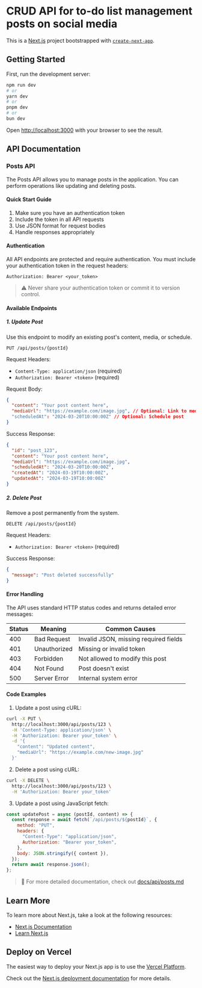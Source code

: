 # CRUD API for to-do list management posts on social media

This is a [Next.js](https://nextjs.org) project bootstrapped with [`create-next-app`](https://nextjs.org/docs/app/api-reference/cli/create-next-app).

## Getting Started

First, run the development server:

```bash
npm run dev
# or
yarn dev
# or
pnpm dev
# or
bun dev
```

Open [http://localhost:3000](http://localhost:3000) with your browser to see the result.

## API Documentation

### Posts API

The Posts API allows you to manage posts in the application. You can perform operations like updating and deleting posts.

#### Quick Start Guide

1. Make sure you have an authentication token
2. Include the token in all API requests
3. Use JSON format for request bodies
4. Handle responses appropriately

#### Authentication

All API endpoints are protected and require authentication. You must include your authentication token in the request headers:

```
Authorization: Bearer <your_token>
```

> ⚠️ Never share your authentication token or commit it to version control.

#### Available Endpoints

##### 1. Update Post

Use this endpoint to modify an existing post's content, media, or schedule.

```http
PUT /api/posts/{postId}
```

Request Headers:

- `Content-Type: application/json` (required)
- `Authorization: Bearer <token>` (required)

Request Body:

```json
{
  "content": "Your post content here",
  "mediaUrl": "https://example.com/image.jpg", // Optional: Link to media
  "scheduledAt": "2024-03-20T10:00:00Z" // Optional: Schedule post
}
```

Success Response:

```json
{
  "id": "post_123",
  "content": "Your post content here",
  "mediaUrl": "https://example.com/image.jpg",
  "scheduledAt": "2024-03-20T10:00:00Z",
  "createdAt": "2024-03-19T10:00:00Z",
  "updatedAt": "2024-03-19T10:00:00Z"
}
```

##### 2. Delete Post

Remove a post permanently from the system.

```http
DELETE /api/posts/{postId}
```

Request Headers:

- `Authorization: Bearer <token>` (required)

Success Response:

```json
{
  "message": "Post deleted successfully"
}
```

#### Error Handling

The API uses standard HTTP status codes and returns detailed error messages:

| Status | Meaning      | Common Causes                         |
| ------ | ------------ | ------------------------------------- |
| 400    | Bad Request  | Invalid JSON, missing required fields |
| 401    | Unauthorized | Missing or invalid token              |
| 403    | Forbidden    | Not allowed to modify this post       |
| 404    | Not Found    | Post doesn't exist                    |
| 500    | Server Error | Internal system error                 |

#### Code Examples

1. Update a post using cURL:

```bash
curl -X PUT \
  http://localhost:3000/api/posts/123 \
  -H 'Content-Type: application/json' \
  -H 'Authorization: Bearer your_token' \
  -d '{
    "content": "Updated content",
    "mediaUrl": "https://example.com/new-image.jpg"
  }'
```

2. Delete a post using cURL:

```bash
curl -X DELETE \
  http://localhost:3000/api/posts/123 \
  -H 'Authorization: Bearer your_token'
```

3. Update a post using JavaScript fetch:

```javascript
const updatePost = async (postId, content) => {
  const response = await fetch(`/api/posts/${postId}`, {
    method: "PUT",
    headers: {
      "Content-Type": "application/json",
      Authorization: "Bearer your_token",
    },
    body: JSON.stringify({ content }),
  });
  return await response.json();
};
```

> 📝 For more detailed documentation, check out [docs/api/posts.md](docs/api/posts.md)

## Learn More

To learn more about Next.js, take a look at the following resources:

- [Next.js Documentation](https://nextjs.org/docs)
- [Learn Next.js](https://nextjs.org/learn)

## Deploy on Vercel

The easiest way to deploy your Next.js app is to use the [Vercel Platform](https://vercel.com/new?utm_medium=default-template&filter=next.js&utm_source=create-next-app&utm_campaign=create-next-app-readme).

Check out the [Next.js deployment documentation](https://nextjs.org/docs/app/building-your-application/deploying) for more details.
